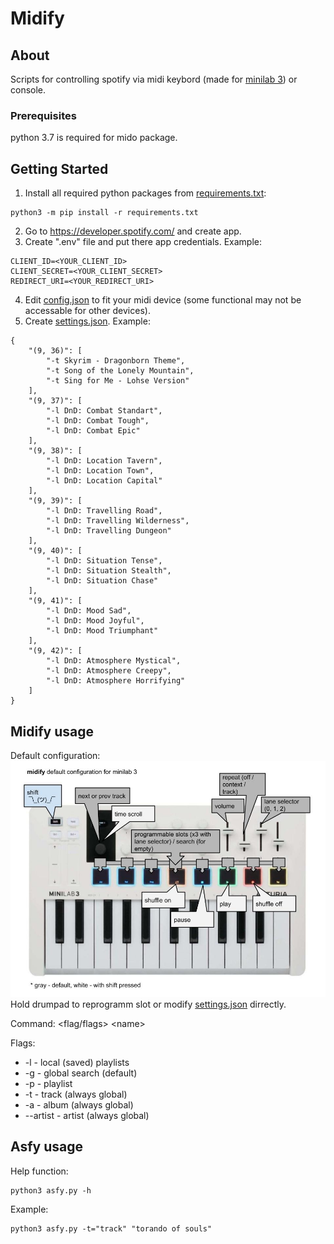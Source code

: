 # Midify

## About <a name = "about"></a>

Scripts for controlling spotify via midi keybord (made for [minilab 3](https://www.arturia.com/products/hybrid-synths/minilab-3/overview)) or console.

### Prerequisites

python 3.7 is required for mido package.

## Getting Started <a name = "getting_started"></a>

1. Install all required python packages from [requirements.txt](./requirements.txt):

```
python3 -m pip install -r requirements.txt
```

2. Go to https://developer.spotify.com/ and create app.
3. Create ".env" file and put there app credentials. Example:

```
CLIENT_ID=<YOUR_CLIENT_ID>
CLIENT_SECRET=<YOUR_CLIENT_SECRET>
REDIRECT_URI=<YOUR_REDIRECT_URI>
```

4. Edit [config.json](./config.json) to fit your midi device (some functional may not be accessable for other devices).
5. Create [settings.json](./settings.json). Example:
``` 
{
    "(9, 36)": [
        "-t Skyrim - Dragonborn Theme",
        "-t Song of the Lonely Mountain",
        "-t Sing for Me - Lohse Version"
    ],
    "(9, 37)": [
        "-l DnD: Combat Standart",
        "-l DnD: Combat Tough",
        "-l DnD: Combat Epic"
    ],
    "(9, 38)": [
        "-l DnD: Location Tavern",
        "-l DnD: Location Town",
        "-l DnD: Location Capital"
    ],
    "(9, 39)": [
        "-l DnD: Travelling Road",
        "-l DnD: Travelling Wilderness",
        "-l DnD: Travelling Dungeon"
    ],
    "(9, 40)": [
        "-l DnD: Situation Tense",
        "-l DnD: Situation Stealth",
        "-l DnD: Situation Chase"
    ],
    "(9, 41)": [
        "-l DnD: Mood Sad",
        "-l DnD: Mood Joyful",
        "-l DnD: Mood Triumphant"
    ],
    "(9, 42)": [
        "-l DnD: Atmosphere Mystical",
        "-l DnD: Atmosphere Creepy",
        "-l DnD: Atmosphere Horrifying"
    ]
}
```

## Midify usage <a name = "usage"></a>

Default configuration:
![alt text](./midify.jpg)
Hold drumpad to reprogramm slot or modify [settings.json](./settings.json) dirrectly.

Command: \<flag/flags\> \<name\>

Flags:

- -l - local (saved) playlists
- -g - global search (default)
- -p - playlist
- -t - track (always global)
- -a - album (always global)
- --artist - artist (always global)

## Asfy usage <a name = "usage"></a>

Help function:

```
python3 asfy.py -h
```

Example:

```
python3 asfy.py -t="track" "torando of souls"
```
